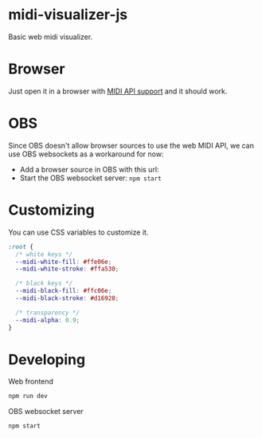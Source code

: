 # midi-visualizer-js

Basic web midi visualizer.

# Browser

Just open it in a browser with [MIDI API
support](https://developer.mozilla.org/en-US/docs/Web/API/Web_MIDI_API) and it
should work.

# OBS

Since OBS doesn't allow browser sources to use the web MIDI API, we can use OBS
websockets as a workaround for now:

- Add a browser source in OBS with this url:
- Start the OBS websocket server: `npm start`

# Customizing

You can use CSS variables to customize it.

```css
:root {
  /* white keys */
  --midi-white-fill: #ffe06e;
  --midi-white-stroke: #ffa530;

  /* black keys */
  --midi-black-fill: #ffc06e;
  --midi-black-stroke: #d16928;

  /* transparency */
  --midi-alpha: 0.9;
}
```

# Developing

Web frontend

```sh
npm run dev
```

OBS websocket server

```sh
npm start
```
